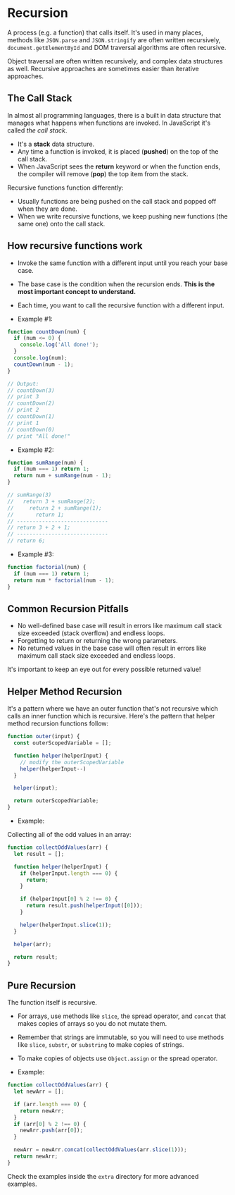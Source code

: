 # Recursion

A process (e.g. a function) that calls itself. It's used in many places, methods like `JSON.parse` and `JSON.stringify` are often written recursively, `document.getElementById` and DOM traversal algorithms are often recursive.

Object traversal are often written recursively, and complex data structures as well. Recursive approaches are sometimes easier than iterative approaches.

## The Call Stack

In almost all programming languages, there is a built in data structure that manages what happens when functions are invoked. In JavaScript it's called *the call stack*.

- It's a **stack** data structure.
- Any time a function is invoked, it is placed (**pushed**) on the top of the call stack.
- When JavaScript sees the **return** keyword or when the function ends, the compiler will remove (**pop**) the top item from the stack.

Recursive functions function differently:

- Usually functions are being pushed on the call stack and popped off when they are done.
- When we write recursive functions, we keep pushing new functions (the same one) onto the call stack.

## How recursive functions work

- Invoke the same function with a different input until you reach your base case.
- The base case is the condition when the recursion ends. **This is the most important concept to understand.**
- Each time, you want to call the recursive function with a different input.

- Example #1:

```js
function countDown(num) {
  if (num <= 0) {
    console.log('All done!');
  }
  console.log(num);
  countDown(num - 1);
}

// Output:
// countDown(3)
// print 3
// countDown(2)
// print 2
// countDown(1)
// print 1
// countDown(0)
// print "All done!"
```

- Example #2:

```js
function sumRange(num) {
  if (num === 1) return 1;
  return num + sumRange(num - 1);
}

// sumRange(3)
//   return 3 + sumRange(2);
//     return 2 + sumRange(1);
//       return 1;
// -----------------------------
// return 3 + 2 + 1;
// -----------------------------
// return 6;
```

- Example #3:

```js
function factorial(num) {
  if (num === 1) return 1;
  return num * factorial(num - 1);
}
```

## Common Recursion Pitfalls

- No well-defined base case will result in errors like maximum call stack size exceeded (stack overflow) and endless loops.
- Forgetting to return or returning the wrong parameters.
- No returned values in the base case will often result in errors like maximum call stack size exceeded and endless loops.

It's important to keep an eye out for every possible returned value!

## Helper Method Recursion

It's a pattern where we have an outer function that's not recursive which calls an inner function which is recursive. Here's the pattern that helper method recursion functions follow:

```js
function outer(input) {
  const outerScopedVariable = [];

  function helper(helperInput) {
    // modify the outerScopedVariable
    helper(helperInput--)
  }

  helper(input);

  return outerScopedVariable;
}
```

- Example:

Collecting all of the odd values in an array:

```js
function collectOddValues(arr) {
  let result = [];

  function helper(helperInput) {
    if (helperInput.length === 0) {
      return;
    }

    if (helperInput[0] % 2 !== 0) {
      return result.push(helperInput([0]));
    }

    helper(helperInput.slice(1));
  }

  helper(arr);

  return result;
}
```

## Pure Recursion

The function itself is recursive.

- For arrays, use methods like `slice`, the spread operator, and `concat` that makes copies of arrays so you do not mutate them.
- Remember that strings are immutable, so you will need to use methods like `slice`, `substr`, or `substring` to make copies of strings.
- To make copies of objects use `Object.assign` or the spread operator.

- Example:

```js
function collectOddValues(arr) {
  let newArr = [];

  if (arr.length === 0) {
    return newArr;
  }
  if (arr[0] % 2 !== 0) {
    newArr.push(arr[0]);
  }

  newArr = newArr.concat(collectOddValues(arr.slice(1)));
  return newArr;
}
```

Check the examples inside the `extra` directory for more advanced examples.
